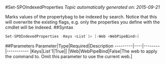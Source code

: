 #Set-SPOIndexedProperties
*Topic automatically generated on: 2015-09-21*

Marks values of the propertybag to be indexed by search. Notice that this will overwrite the existing flags, e.g. only the properties you define with the cmdlet will be indexed.
##Syntax
```powershell
Set-SPOIndexedProperties -Keys <List`1> [-Web <WebPipeBind>]
```


##Parameters
Parameter|Type|Required|Description
---------|----|--------|-----------
|Keys|List`1|True||
|Web|WebPipeBind|False|The web to apply the command to. Omit this parameter to use the current web.|
